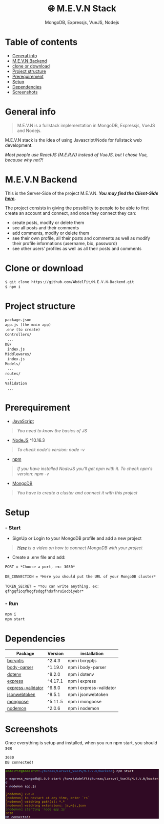 <h1 align="center">
🌐 M.E.V.N Stack
</h1>
<p align="center">
MongoDB, Expressjs, VueJS, Nodejs
</p>

# Table of contents
* [General info](#general-info)
* [M.E.V.N Backend](#mevn-backend)
* [clone or download](#clone-or-download)
* [Project structure](#project-structure)
* [Prerequirement](#prerequirement)
* [Setup](#setup)
* [Dependencies](#dependencies)
* [Screenshots](#screenshots)

# General info
> M.E.V.N is a fullstack implementation in MongoDB, Expressjs, VueJS and Nodejs.

M.E.V.N stack is the idea of using Javascript/Node for fullstack web development.

*Most people use ReactJS (M.E.R.N) instead of VueJS, but I chose Vue, because why not?!*

# M.E.V.N Backend
This is the Server-Side of the project M.E.V.N.
***You may find the Client-Side [here](https://github.com/AbdelFit/M.E.V.N-Frontend.git).***

The project consists in giving the possibility to people to be able to first create an account and connect, and once they connect they can:
- create posts, modify or delete them
- see all posts and their comments
- add comments, modify or delete them
- see their own profile, all their posts and comments as well as modify their profile informations (username, bio, password)
- see other users' profiles as well as all their posts and comments

# Clone or download
```
$ git clone https://github.com/AbdelFit/M.E.V.N-Backend.git
$ npm i
```

# Project structure
```
package.json
app.js (the main app)
.env (to create)
Controllers/
 ...
DB/
 index.js
Middlewares/
 index.js
Models/
 ...
routes/
 ...
Validation
 ...
```

# Prerequirement
* [JavaScript](https://developer.mozilla.org/en-US/docs/Web/JavaScript)
> *You need to know the basics of JS*
* [NodeJS](https://nodejs.org/en/) ^10.16.3 
> *To check node's version: node -v*
* [npm](https://www.npmjs.com/get-npm) 
> *If you have installed NodeJS you'll get npm with it.*
> *To check npm's version: npm -v*
* [MongoDB](https://www.mongodb.com/2) 
> *You have to create a cluster and connect it with this project*

# Setup 

### - Start
- SignUp or Login to your MongoDB profile and add a new project
> *[Here](https://www.youtube.com/watch?v=Qn0SOL8vK8w) is a video on how to connect MongoDB with your project*
- Create a .env file and add:
```
PORT = *Choose a port, ex: 3030*

DB_CONNECTION = *Here you should put the URL of your MongoDB cluster*

TOKEN_SECRET = *You can write anything, ex: qfhgqfioqfhqgfsdqgfhdsfhruiocbiyebr*
```

### - Run
```
npm i
npm start
```

# Dependencies
Package | Version | installation
--- | --- | ---
[bcryptjs](https://www.npmjs.com/package/bcryptjs) | ^2.4.3 | npm i bcryptjs
[body-parser](https://www.npmjs.com/package/body-parser) | ^1.19.0 | npm i body-parser
[dotenv](https://www.npmjs.com/package/dotenv) | ^8.2.0 | npm i dotenv
[express](https://www.npmjs.com/package/express) | ^4.17.1 | npm i express
[express-validator](https://www.npmjs.com/package/express-validator) | ^6.8.0 | npm i express-validator
[jsonwebtoken](https://www.npmjs.com/package/jsonwebtoken) | ^8.5.1 | npm i jsonwebtoken
[mongoose](https://www.npmjs.com/package/mongoose) | ^5.11.5 | npm i mongoose
[nodemon](https://www.npmjs.com/package/nodemon) | ^2.0.6 | npm i nodemon

# Screenshots
Once everything is setup and installed, when you run npm start, you should see
```
3030
DB connected!
```
![DB connected!](./public/images/pic1.png)